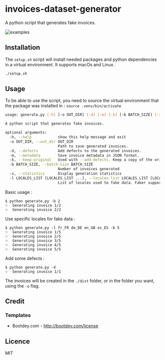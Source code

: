 # invoices-dataset-generator

A python script that generates fake invoices.

![examples](public/examples.png?raw=true)

## Installation

The `setup.sh` script will install needed packages and python dependencies in a virtual environment. It supports macOs and Linux.

```bash
./setup.sh
```

## Usage

To be able to use the script, you need to source the virtual environment that the package was installed in : `source .venv/bin/activate`

```bash
usage: generate.py [-h] [-o OUT_DIR] [-d] [-m] [-k] [-b BATCH_SIZE] [-s] [-l LOCALES_LIST [LOCALES_LIST ...]]

A python script that generates fake invoices.

optional arguments:
  -h, --help            show this help message and exit
  -o OUT_DIR, --out_dir OUT_DIR
                        Path to save generated invoices.
  -d, --defects         Add defects to the generated invoices.
  -m, --metadata        Save invoice metadata in JSON format.
  -k, --keep-original   Used with --add-defects. Keep a copy of the original, clean PDF before degradation.
  -b BATCH_SIZE, --batch-size BATCH_SIZE
                        Number of invoices generated
  -s, --statistics      Display generation statistics
  -l LOCALES_LIST [LOCALES_LIST ...], --locales-list LOCALES_LIST [LOCALES_LIST ...]
                        List of locales used to fake data. Faker support multiples locale, see https://faker.readthedocs.io/en/master/locales.html
```

Basic usage : 
```
$ python generate.py -b 2
✨  Generating invoice 1/2
✨  Generating invoice 2/2
```

Use specific locales for fake data : 
```
$ python generate.py -l fr_FR de_DE en_GB es_ES -b 5
✨  Generating invoice 1/5
✨  Generating invoice 2/5
✨  Generating invoice 3/5
✨  Generating invoice 4/5
✨  Generating invoice 5/5
```

Add some defects : 
```
$ python generate.py -d
✨  Generating invoice 1/1
```

The invoices will be created in the `./dist` folder, or in the folder you want, using the `-o` flag.

## Credit

### Templates 
- Bootdey.com - http://bootdey.com/license

## Licence

MIT